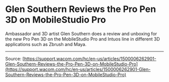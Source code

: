 # Glen Southern Reviews the Pro Pen 3D on MobileStudio Pro

Ambassador and 3D artist Glen Southern does a review and unboxing for the new Pro Pen 3D on the MobileStudio Pro and Intuos line in different 3D applications such as Zbrush and Maya.

---
Source: [https://support.wacom.com/hc/en-us/articles/1500006262901-Glen-Southern-Reviews-the-Pro-Pen-3D-on-MobileStudio-Pro](https://support.wacom.com/hc/en-us/articles/1500006262901-Glen-Southern-Reviews-the-Pro-Pen-3D-on-MobileStudio-Pro)
